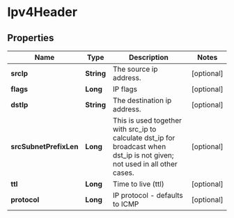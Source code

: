 # Ipv4Header

## Properties
Name | Type | Description | Notes
------------ | ------------- | ------------- | -------------
**srcIp** | **String** | The source ip address. |  [optional]
**flags** | **Long** | IP flags |  [optional]
**dstIp** | **String** | The destination ip address. |  [optional]
**srcSubnetPrefixLen** | **Long** | This is used together with src_ip to calculate dst_ip for broadcast when dst_ip is not given; not used in all other cases. |  [optional]
**ttl** | **Long** | Time to live (ttl) |  [optional]
**protocol** | **Long** | IP protocol - defaults to ICMP |  [optional]
